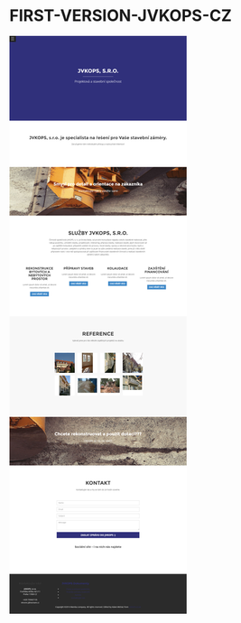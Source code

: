 # FIRST-VERSION-JVKOPS-CZ

![alt text](screenshots/screencaptureFIRSTVERSIONJVKOPSCZ2.png "screencaptureFIRSTVERSIONJVKOPSCZ")
